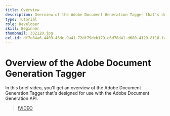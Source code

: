 ```yaml
---
title: Overview
description: Overview of the Adobe Document Generation Tagger that's designed for use with the Adobe Document Generation API
type: Tutorial
role: Developer
skill: Beginner
thumbnail: 332120.jpg
exl-id: df7e84a6-4409-46dc-9a41-72df79deb179,e6d78d41-d680-4129-8f18-fa41bc81b6c2
---
```


# Overview of the Adobe Document Generation Tagger

In this brief video, you'll get an overview of the Adobe Document Generation Tagger that's designed for use with the Adobe Document Generation API.

>[!VIDEO](https://video.tv.adobe.com/v/332120?hidetitle=true)
